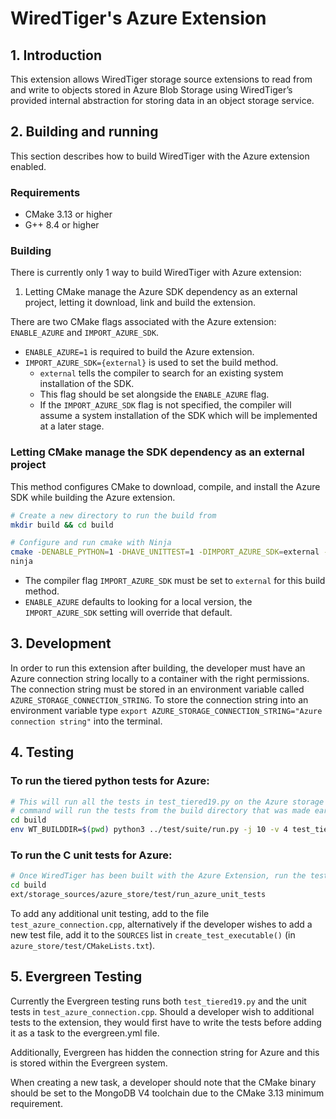 # WiredTiger's Azure Extension
## 1. Introduction
This extension allows WiredTiger storage source extensions to read from and write to objects stored
in Azure Blob Storage using WiredTiger’s provided internal abstraction for storing data in an object
storage service.

## 2. Building and running
This section describes how to build WiredTiger with the Azure extension enabled.

### Requirements
* CMake 3.13 or higher
* G++ 8.4 or higher

### Building

There is currently only 1 way to build WiredTiger with Azure extension:
1. Letting CMake manage the Azure SDK dependency as an external project, letting it download, link
    and build the extension.

There are two CMake flags associated with the Azure extension: `ENABLE_AZURE` and `IMPORT_AZURE_SDK`.
* `ENABLE_AZURE=1` is required to build the Azure extension.
* `IMPORT_AZURE_SDK={external}` is used to set the build method.
    *   `external` tells the compiler to search for an existing system installation of the SDK.
    *    This flag should be set alongside the `ENABLE_AZURE` flag.
    *    If the `IMPORT_AZURE_SDK` flag is not specified, the compiler will assume a system
            installation of the SDK which will be implemented at a later stage.

### Letting CMake manage the SDK dependency as an external project

This method configures CMake to download, compile, and install the Azure SDK while building the
Azure extension.

```bash
# Create a new directory to run the build from
mkdir build && cd build

# Configure and run cmake with Ninja
cmake -DENABLE_PYTHON=1 -DHAVE_UNITTEST=1 -DIMPORT_AZURE_SDK=external -DENABLE_AZURE=1 -G Ninja ../.
ninja
```

* The compiler flag `IMPORT_AZURE_SDK` must be set to `external` for this build method.
* `ENABLE_AZURE` defaults to looking for a local version, the `IMPORT_AZURE_SDK` setting will
  override that default.
## 3. Development
In order to run this extension after building, the developer must have an Azure connection string
locally to a container with the right permissions. The connection string must be stored in an
environment variable called `AZURE_STORAGE_CONNECTION_STRING`. To store the connection string
into an environment variable type
`export AZURE_STORAGE_CONNECTION_STRING="Azure connection string"` into the terminal.
## 4. Testing

### To run the tiered python tests for Azure:

```bash
# This will run all the tests in test_tiered19.py on the Azure storage source. The following
# command will run the tests from the build directory that was made earlier.
cd build
env WT_BUILDDIR=$(pwd) python3 ../test/suite/run.py -j 10 -v 4 test_tiered19
```

### To run the C unit tests for Azure:

```bash
# Once WiredTiger has been built with the Azure Extension, run the tests from the build directory
cd build
ext/storage_sources/azure_store/test/run_azure_unit_tests
```

To add any additional unit testing, add to the file `test_azure_connection.cpp`, alternatively if
the developer wishes to add a new test file, add it to the `SOURCES` list in
`create_test_executable()` (in `azure_store/test/CMakeLists.txt`).

## 5. Evergreen Testing
Currently the Evergreen testing runs both `test_tiered19.py` and the unit tests in
`test_azure_connection.cpp`. Should a developer wish to additional tests to the extension, they
would first have to write the tests before adding it as a task to the evergreen.yml file.

Additionally, Evergreen has hidden the connection string for Azure and this is stored within the
Evergreen system.

When creating a new task, a developer should note that the CMake binary should be set to the MongoDB
V4 toolchain due to the CMake 3.13 minimum requirement.